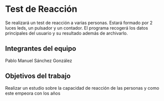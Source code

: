 # Test de Reacción 

Se realizará un test de reacción a varias personas.
Estará formado por 2 luces leds, un pulsador y un contador.
El programa recogerá los datos principales del usuario y su resultado además de archivarlo.

## Integrantes del equipo

Pablo Manuel Sánchez González 

## Objetivos del trabajo

Realizar un estudio sobre la capacidad de reacción 
de las personas y como este empeora con los años
